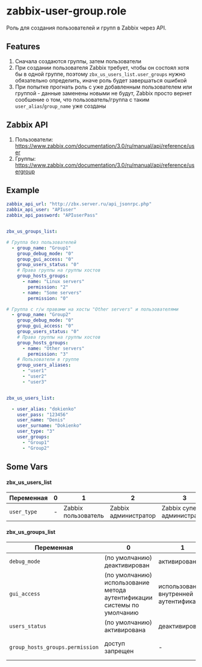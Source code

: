 # zabbix-user-group.role

Роль для создания пользователей и групп в Zabbix через API.

## Features

1) Сначала создаются группы, затем пользователи
2) При создании пользователя Zabbix требует, чтобы он состоял хотя бы в одной группе, поэтому `zbx_us_users_list.user_groups` нужно обязательно определить, иначе роль будет завершаться ошибкой
3) При попытке прогнать роль с уже добавленным пользователем или группой - данные заменены новыми не будут, Zabbix просто вернет сообшение о том, что пользователь/группа с таким `user_alias`/`group_name` уже созданы

## Zabbix API

1) Пользователи: https://www.zabbix.com/documentation/3.0/ru/manual/api/reference/user
2) Группы: https://www.zabbix.com/documentation/3.0/ru/manual/api/reference/usergroup

## Example

```yaml
zabbix_api_url: "http://zbx.server.ru/api_jsonrpc.php"
zabbix_api_user: "APIuser"
zabbix_api_password: "APIuserPass"


zbx_us_groups_list:

# Группа без пользователей
  - group_name: "Group1"
    group_debug_mode: "0"
    group_gui_access: "0"
    group_users_status: "0"
    # Права группы на группы хостов
    group_hosts_groups:
      - name: "Linux servers"
        permission: "2"
      - name: "Some servers"
        permission: "0"

# Группа с r/w правами на хосты "Other servers" и пользователями
  - group_name: "Group2"
    group_debug_mode: "0"
    group_gui_access: "0"
    group_users_status: "0"
    # Права группы на группы хостов
    group_hosts_groups:
      - name: "Other servers"
        permission: "3"
    # Пользователи в группе
    group_users_aliases:
      - "user1"
      - "user2"
      - "user3"


zbx_us_users_list:

  - user_alias: "dokienko"
    user_pass: "123456"
    user_name: "Denis"
    user_surname: "Dokienko"
    user_type: "3"
    user_groups:
      - "Group1"
      - "Group2"
```

## Some Vars

#### zbx_us_users_list

Переменная | 0 | 1 | 2 | 3
--- | --- | --- | --- | ---
`user_type` | - | Zabbix пользователь | Zabbix администратор | Zabbix супер-администратор

#### zbx_us_groups_list

Переменная | 0 | 1 | 2 | 3
--- | --- | --- | --- | ---
`debug_mode` | (по умолчанию) деактивирован | активирован | - | -
`gui_access` | (по умолчанию) использование метода аутентификации системы по умолчанию | использование внутренней аутентификации | деактивация доступа к веб-интерфейсу | -
`users_status` | (по умолчанию) активирована | деактивирована | - | -
`group_hosts_groups.permission` | доступ запрещен | - | доступ только чтение | доступ чтение-запись
